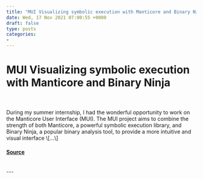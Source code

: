 ```yaml
---
title: "MUI Visualizing symbolic execution with Manticore and Binary Ninja"
date: Wed, 17 Nov 2021 07:00:55 +0000
draft: false
type: posts
categories: 
- 
---
```

# MUI Visualizing symbolic execution with Manticore and Binary Ninja

<br/>

<br/>
During my summer internship, I had the wonderful opportunity to work on the Manticore User Interface (MUI). The MUI project aims to combine the strength of both Manticore, a powerful symbolic execution library, and Binary Ninja, a popular binary analysis tool, to provide a more intuitive and visual interface \[…\]

#### [Source](https://blog.trailofbits.com/2021/11/17/mui-visualizing-symbolic-execution-with-manticore-and-binary-ninja/)

<br/>
---
